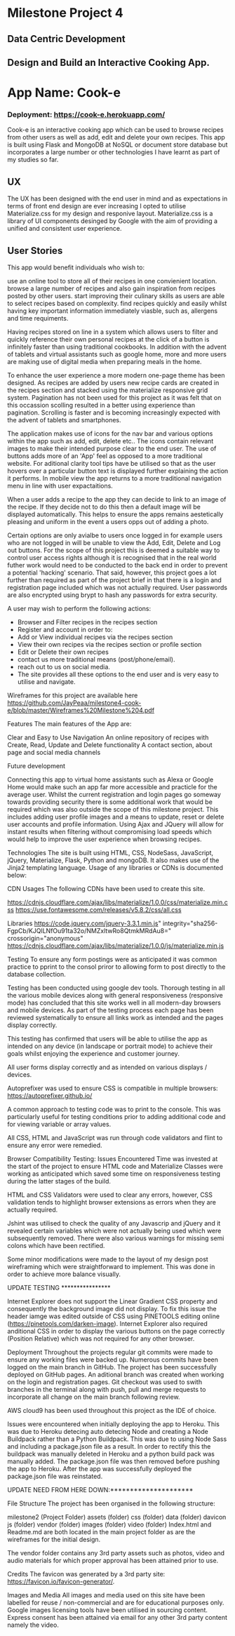 # Milestone Project 4 
## Data Centric Development

## Design and Build an Interactive Cooking App.

# App Name: Cook-e

### Deployment: https://cook-e.herokuapp.com/

Cook-e is an interactive cooking app which can be used to browse recipes from other users as well as add, edit and delete your own recipes.  This app is built using Flask and MongoDB at NoSQL or document store database but incorporates a large number or other technologies I have learnt as part of my studies so far.  

## UX
The UX has been designed with the end user in mind and as expectations in terms of front end design are ever increasing I opted to utilise Materialize.css for my design and responive layout.  Materialize.css is a library of UI components desinged by Google with the aim of providing a unified and consistent user experience.

## User Stories

This app would benefit individuals who wish to:

use an online tool to store all of their recipes in one convienient location.
browse a large number of recipes and also gain inspiration from recipes posted by other users.
start improving their culinary skills as users are able to select recipes based on complexity.
find recipes quickly and easily whilst having key important information immediately viasble, such as, allergens and time requiments.

Having recipes stored on line in a system which allows users to filter and quickly reference their own personal recipes at the click of a button is infinitely faster than using traditional cookbooks.  In addition with the advent of tablets and virtual assistants such as google home, more and more users are making use of digital media when preparing meals in the home. 

To enhance the user experience a more modern one-page theme has been designed. As recipes are added by users new recipe cards are created in the recipes section and stacked using the materialize responsive grid system.  Pagination has not been used for this project as it was felt that on this occassion scolling resulted in a better using experience than pagination.  Scrolling is faster and is becoming increasingly expected with the advent of tablets and smartphones.

The application makes use of icons for the nav bar and various options within the app such as add, edit, delete etc.. The icons contain relevant images to make their intended purpose clear to the end user.  The use of buttons adds more of an 'App' feel as opposed to a more traditional website.  For aditional clarity tool tips have be utilised so that as the user hovers over a particular button text is displayed further explaining the action it performs.  In mobile view the app returns to a more traditional navigation menu in line with user expactaitions.

When a user adds a recipe to the app they can decide to link to an image of the recipe.  If they decide not to do this then a default image will be displayed automatically.  This helps to ensure the apps remains aestetically pleasing and uniform in the event a users opps out of adding a photo.  

Certain options are only avialbe to users once logged in for example users who are not logged in will be unable to view the Add, Edit, Delete and Log out buttons.  For the scope of this project this is deemed a suitable way to control user access rights although it is recognised that in the real world futher work would need to be conducted to the back end in order to prevent a potential 'hacking' scenario.  That said, however, this project goes a lot further than required as part of the project brief in that there is a login and registration page included which was not actually required.  User passwords are also encrypted using brypt to hash any passwords for extra security.

A user may wish to perform the following actions:

* Browser and Filter recipes in the recipes section
* Register and account in order to:
* Add or View individual recipes via the recipes section
* View their own recipes via the recipes section or profile section
* Edit or Delete their own recipes
* contact us more traditional means (post/phone/email).
* reach out to us on social media.
* The site provides all these options to the end user and is very easy to utilise and navigate.

Wireframes for this project are available here https://github.com/JayPeaa/milestone4-cook-e/blob/master/Wireframes%20Milestone%204.pdf

Features
The main features of the App are:

Clear and Easy to Use Navigation
An online repository of recipes with Create, Read, Update and Delete functionality
A contact section, about page and social media channels

Future development

Connecting this app to virtual home assistants such as Alexa or Google Home would make such an app far more accessible and practicle for the average user.
Whilst the current registration and login pages go someway towards providing security there is some additional work that would be required which was also outside the scope of this milestone project.  This includes adding user profile images and a means to update, reset or delete user accounts and profile information.
Using Ajax and JQuery will allow for instant results when filtering without compromising load speeds which would help to improve the user experience when browsing recipes.

Technologies
The site is built using HTML, CSS, NodeSass, JavaScript, jQuery, Materialize, Flask, Python and mongoDB.  It also makes use of the Jinja2 templating language. Usage of any libraries or CDNs is documented below:

CDN Usages
The following CDNs have been used to create this site.

https://cdnjs.cloudflare.com/ajax/libs/materialize/1.0.0/css/materialize.min.css
https://use.fontawesome.com/releases/v5.8.2/css/all.css

Libraries
https://code.jquery.com/jquery-3.3.1.min.js" integrity="sha256-FgpCb/KJQlLNfOu91ta32o/NMZxltwRo8QtmkMRdAu8=" crossorigin="anonymous" https://cdnjs.cloudflare.com/ajax/libs/materialize/1.0.0/js/materialize.min.js

Testing
To ensure any form postings were as anticipated it was common practice to pprint to the consol priror to allowing form to post directly to the database collection.

Testing has been conducted using google dev tools. Thorough testing in all the various mobile devices along with general responsiveness (responsive mode) has concluded that this site works well in all modern-day browsers and mobile devices. As part of the testing process each page has been reviewed systematically to ensure all links work as intended and the pages display correctly.

This testing has confirmed that users will be able to utilise the app as intended on any device (in landscape or portrait mode) to achieve their goals whilst enjoying the experience and customer journey.

All user forms display correctly and as intended on various displays / devices.

Autoprefixer was used to ensure CSS is compatible in multiple browsers: https://autoprefixer.github.io/

A common approach to testing code was to print to the console. This was particularly useful for testing conditions prior to adding additional code and for viewing variable or array values.

All CSS, HTML and JavaScript was run through code validators and flint to ensure any error were remedied.

Browser Compatibility Testing:
Issues Encountered
Time was invested at the start of the project to ensure HTML code and Materialize Classes were working as anticipated which saved some time on responsiveness testing during the latter stages of the build. 

HTML and CSS Validators were used to clear any errors, however, CSS validation tends to highlight browser extensions as errors when they are actually required.

Jshint was utilised to check the quality of any Javascrip and jQuery and it revealed certain variables which were not actually being used which were subsequently removed. There were also various warnings for missing semi colons which have been rectified.

Some minor modifications were made to the layout of my design post wireframing which were straightforward to implement. This was done in order to achieve more balance visually.

UPDATE TESTING ****************

Internet Explorer does not support the Linear Gradient CSS property and consequently the background image did not display. To fix this issue the header iamge was edited outside of CSS using PINETOOLS editing online (https://pinetools.com/darken-image). Internet Explorer also required anditional CSS in order to display the various buttons on the page correctly (Position Relative) which was not required for any other browser.


Deployment
Throughout the projects regular git commits were made to ensure any working files were backed up. Numerous commits have been logged on the main branch in GitHub. The project has been successfully deployed on GitHub pages.
An aditional branch was created when working on the login and registration pages.  Git checkout was used to swith branches in the terminal along with push, pull and merge requests to incorporate all change on the main branch following review. 

AWS cloud9 has been used throughout this project as the IDE of choice.

Issues were encountered when initially deploying the app to Heroku. This was due to Heroku detecing auto detecing Node and creating a Node Buildpack rather than a Python Buildpack. This was due to using Node Sass and including a package.json file as a result.  In order to rectify this the buildpack was manually deleted in Heroku and a python build pack was manually added.  The package.json file was then removed before pushing the app to Heroku.  After the app was successfully deployed the package.json file was reinstated.

UPDATE NEED FROM HERE DOWN:*********************

File Structure
The project has been organised in the following structure:

milestone2 (Project Folder)
assets (folder)
css (folder)
data (folder)
davicon
js (folder)
vendor (folder)
images (folder)
video (folder)
Index.html and Readme.md are both located in the main project folder as are the wireframes for the initial design.

The vendor folder contains any 3rd party assets such as photos, video and audio materials for which proper approval has been attained prior to use.

Credits
The favicon was generated by a 3rd party site: https://favicon.io/favicon-generator/.

Images and Media
All images and media used on this site have been labelled for reuse / non-commercial and are for educational purposes only. Google images licensing tools have been utilised in sourcing content. Express consent has been attained via email for any other 3rd party content namely the video.